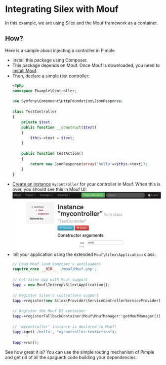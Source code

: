 Integrating Silex with Mouf
===========================

In this example, we are using Silex and the Mouf framework as a container.

How?
----

Here is a sample about injecting a controller in Pimple.

- Install this package using Composer.
- This package depends on Mouf. Once Mouf is downloaded,
  you need to [install Mouf](http://mouf-php.com/packages/mouf/mouf/doc/installing_mouf.md).
- Then, declare a simple test controller:
  ```php
  <?php
  namespace Example\Controller;

  use Symfony\Component\HttpFoundation\JsonResponse;

  class TestController
  {
  	  private $text;
  	  public function __construct($text)
  	  {
  		  $this->text = $text;
  	  }

  	  public function testAction()
  	  {
  		  return new JsonResponse(array("hello"=>$this->text));
  	  }
  }
  ```
- [Create an instance](http://mouf-php.com/packages/mouf/mouf/version/2.0-dev/doc/mouf_di_ui.md) `mycontroller` for your controller in Mouf.
  When this is over, you should see this in Mouf UI:  
  ![Controller's instance](images/mycontroller_instance.png)
- Init your application using the extended `Mouf\Silex\Application` class:
  ```php
  // Load Mouf (and Composer's autoloader)
  require_once __DIR__.'/mouf/Mouf.php';

  // Get Silex app with Mouf support
  $app = new Mouf\Interop\Silex\Application();

  // Register Silex's controllers support
  $app->register(new Silex\Provider\ServiceControllerServiceProvider());

  // Register the Mouf DI container
  $app->registerFallbackContainer(Mouf\MoufManager::getMoufManager());

  // 'mycontroller' instance is declared in Mouf!
  $app->get('/hello', "mycontroller:testAction");

  $app->run();  
  ```
  
See how great it is? You can use the simple routing mechanism of Pimple and get rid of all the
spaguetti code building your dependencies.
